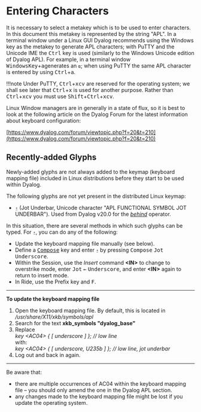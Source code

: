 <h1 class="heading"><span class="name"> Entering Characters</span></h1>

It is necessary to select a metakey which is to be used to enter characters. In this document this metakey is represented by the string "APL". In a terminal window under a Linux GUI Dyalog recommends using the Windows key as the metakey to generate APL characters; with PuTTY and the Unicode IME the <kbd>Ctrl</kbd> key is used (similarly to the Windows Unicode edition of Dyalog APL). For example, in a terminal window <kbd>WindowsKey</kbd>+<kbd>a</kbd>generates an `⍺`; when using PuTTY the same APL character is entered by using <kbd>Ctrl</kbd>+<kbd>a</kbd>. 

!!!note 
    Under PuTTY, <kbd>Ctrl</kbd>+<kbd>xcv</kbd> are reserved for the operating system; we shall see later that <kbd>Ctrl</kbd>+<kbd>x</kbd> is used for another purpose. Rather than  <kbd>Ctrl</kbd>+<kbd>xcv</kbd> you must use  <kbd>Shift</kbd>+<kbd>Ctrl</kbd>+<kbd>xcv</kbd>.

Linux Window managers are in generally in a state of flux, so it is best to look at the following article on the Dyalog Forum for the latest information about keyboard configuration:

[https://www.dyalog.com/forum/viewtopic.php?f=20&t=210](https://www.dyalog.com/forum/viewtopic.php?f=20&t=210)

## Recently-added Glyphs

Newly-added glyphs are not always added to the keymap (keyboard mapping file) included in Linux distributions before they start to be used within Dyalog.

The following glyphs are not yet present in the distributed Linux keymap:

- `⍛` (Jot Underbar, Unicode character "APL FUNCTIONAL SYMBOL JOT UNDERBAR"). Used from Dyalog v20.0 for the [_behind_](../../../language-reference-guide/primitive-operators/behind/) operator.

In this situation, there are several methods in which such glyphs can be typed. For `⍛`, you can do any of the following:

- Update the keyboard mapping file manually (see below).
- Define a [<kbd>Compose</kbd>](https://en.wikipedia.org/wiki/Compose_key) key and enter `⍛` by pressing <kbd>Compose</kbd> <kbd>Jot</kbd> <kbd>Underscore</kbd>.
- Within the Session, use the _Insert_ command **<IN\>** to change to overstrike mode, enter <kbd>Jot</kbd> <kbd>&larr;</kbd> <kbd>Underscore</kbd>, and enter **<IN\>** again to return to insert mode.
- In Ride, use the Prefix key and <kbd>F</kbd>.

---
**To update the keyboard mapping file**

1. Open the keyboard mapping file. By default, this is located in */usr/share/X11/xkb/symbols/apl*
2. Search for the text **xkb_symbols "dyalog_base"**
3. Replace<br>*key <AC04\> { [ underscore		] };	// low line*<br/>with:<br/>*key <AC04\> { [ underscore,	U235b	] };	// low line, jot underbar*
4. Log out and back in again.
---
Be aware that:

- there are multiple occurrences of AC04 within the keyboard mapping file – you should only amend the one in the Dyalog APL section.
- any changes made to the keyboard mapping file might be lost if you update the operating system.

 